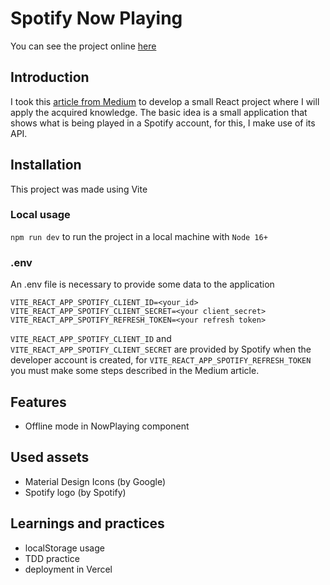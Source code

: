 # Spotify Now Playing

You can see the project online [here](https://spotify-now-playing-rubenvidales.vercel.app/)

## Introduction

I took this [article from Medium](https://medium.com/@alagappan.dev/create-a-now-playing-widget-using-the-spotify-web-api-in-react-a6cb564ed923) to develop a small React project where I will apply the acquired knowledge.
The basic idea is a small application that shows what is being played in a Spotify account, for this, I make use of its API.

## Installation

This project was made using Vite

### Local usage

`npm run dev` to run the project in a local machine with `Node 16+`

### .env

An .env file is necessary to provide some data to the application

```.env
VITE_REACT_APP_SPOTIFY_CLIENT_ID=<your_id>
VITE_REACT_APP_SPOTIFY_CLIENT_SECRET=<your client_secret>
VITE_REACT_APP_SPOTIFY_REFRESH_TOKEN=<your refresh token>
```

`VITE_REACT_APP_SPOTIFY_CLIENT_ID` and `VITE_REACT_APP_SPOTIFY_CLIENT_SECRET` are provided by Spotify when the developer account is created, for `VITE_REACT_APP_SPOTIFY_REFRESH_TOKEN` you must make some steps described in the Medium article.

## Features

- Offline mode in NowPlaying component

## Used assets

- Material Design Icons (by Google)
- Spotify logo (by Spotify)

## Learnings and practices

- localStorage usage
- TDD practice
- deployment in Vercel
